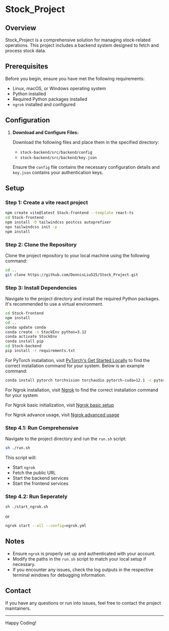 # Stock_Project

## Overview

Stock_Project is a comprehensive solution for managing stock-related operations. This project includes a backend system designed to fetch and process stock data.

## Prerequisites

Before you begin, ensure you have met the following requirements:

- Linux, macOS, or Windows operating system
- Python installed
- Required Python packages installed
- `ngrok` installed and configured

## Configuration

1. **Download and Configure Files:**

    Download the following files and place them in the specified directory:

    - `stock-backend/src/backend/config`
    - `stock-backend/src/backend/key.json`

    Ensure the `config` file contains the necessary configuration details and `key.json` contains your authentication keys.

## Setup

### Step 1: Create a vite react project

```sh
npm create vite@latest Stock-frontend --template react-ts
cd Stock-frontend
npm install -D tailwindcss postcss autoprefixer
npx tailwindcss init -p
npm install
```

### Step 2: Clone the Repository

Clone the project repository to your local machine using the following command:

```sh
cd ..
git clone https://github.com/DennisLiu525/Stock_Project.git
```

### Step 3: Install Dependencies

Navigate to the project directory and install the required Python packages. It's recommended to use a virtual environment.

```sh
cd Stock-frontend
npm install
cd ..
conda update conda
conda create -n StockEnv python=3.12
conda activate StockEnv
conda install pip
cd Stock-backend
pip install -r requirements.txt
```

For PyTorch installation, visit [PyTorch's Get Started Locally](https://pytorch.org/get-started/locally/) to find the correct installation command for your system. Below is an example command:

```sh
conda install pytorch torchvision torchaudio pytorch-cuda=12.1 -c pytorch -c nvidia # search version for your own
```
For Ngrok installation, visit [Ngrok](https://ngrok.com/) to find the correct installation command for your system

For Ngrok basic initialization, visit [Ngrok basic setup](https://happy9990929.github.io/2022/06/13/frontend-ngrok/)

For Ngrok advance usage, visit [Ngrok advanced usage](https://medium.com/coding-with-fun-favor/%E9%97%9C%E6%96%BC-ngrok-%E7%9A%84%E4%BA%8C%E4%B8%89%E4%BA%8B-da12e19e4340)

### Step 4.1: Run Comprehensive

Navigate to the project directory and run the `run.sh` script:

```sh
sh ./run.sh
```

This script will:
- Start `ngrok`
- Fetch the public URL
- Start the backend services
- Start the frontend services

### Step 4.2: Run Seperately
```sh
sh ./start_ngrok.sh
```
or
```sh
ngrok start --all --config=ngrok.yml
```

## Notes

- Ensure `ngrok` is properly set up and authenticated with your account.
- Modify the paths in the `run.sh` script to match your local setup if necessary.
- If you encounter any issues, check the log outputs in the respective terminal windows for debugging information.

## Contact

If you have any questions or run into issues, feel free to contact the project maintainers.

---

Happy Coding!
